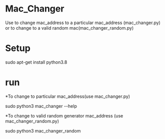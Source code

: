 # Mac_Changer
Use to change mac_address to a particular mac_address (mac_changer.py) or to change to a valid random mac(mac_changer_random.py)

# Setup
sudo apt-get install python3.8

# run
*To change to particular mac_address(use mac_changer.py)

sudo python3 mac_changer --help

*To change to valid random generator mac_address (use mac_changer_random.py)

sudo python3 mac_changer_random 
